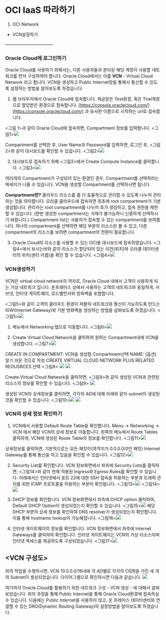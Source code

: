 # OCI IaaS 따라하기
1. OCI Network
* VCN설정하기

———————————

### Oracle Cloud에 로그인하기
Oracle Cloud를 사용하기 위해서는, 다른 사용자들과 분리된  해당 계정이 사용할 네트워크를 먼저 구성하여야 합니다. Oracle Cloud에서는 이를 **VCN** - Virtual Cloud Network 라고 합니다. 
VCN을 생성하고 Public Internet망을 통해서 통신할 수 있도록 설정하는 방법을 알아보도록 하겠습니다. 

1. 웹 브라우저에서 Oracle Cloud에 접속합니다.
제공받은 Test환경, 혹은 Tiral계정으로 할당받은 환경으로 접속합니다.
 [https://console.oraclecloud.com/](https://console.oraclecloud.com/) 과 유사한 이름으로 시작하는 url로 접속합니다.

<그림 1>과 같이 Oracle Cloud에 접속하면, Compartment 정보를 입력합니다.
<그림1>![](https://oracloud-kr-teamrepo.github.io/2018/oci_workshop/ch1/Picture1.png)

Compartment를 선택한 후, User Name과 Password를 입력하면,
로그인 후, <그림2>와 같이 대시보드를 확인할 수 있습니다.
<그림2>![](https://oracloud-kr-teamrepo.github.io/2018/oci_workshop/ch1/Picture2.png)

2. 대시보드로 접속하기 위해  <그림2>에서 Create Compute Instance를 클릭합니다. 
<그림3>![](https://oracloud-kr-teamrepo.github.io/2018/oci_workshop/ch1/Picture3.png)

여러개의 Compartment가 구성되어 있는 환경인 경우,  Compartment를 선택하라는 메세지가 나올 수 있습니다. VCN을 생성할 Compartment를 선택하시면 됩니다.

**Compartment란?**
클라우드 리소스를 좀 더 효율적으로 관리할 수 있도록 나누어 관리하는 것을 의미합니다. 오라클 클라우드에 접속하면 최초에 root compartment가 기본생성됩니다. 관리자는 root compartment를 나누어 추가 생성하고, 접속 권한을 제한할 수 있습니다. (한번 생성한 compartment는 삭제가 불가능하니 신중하게 선택하시기 바랍니다.) Compartment list는 사용자가 접속할 수 있는 compartment를 보여줍니다. 하나의 compartment를 선택하면 해당 부분의 리소스만 볼 수 있고, 다른 compartment의 리소스를 보려면 compartment의 전환이 필요합니다. 

3. Oracle Cloud의 리소스를 사용할 수 있는 OCI용 대시보드에 접속하였습니다. <그림4>에서 보시는바와 같이 리소스가 할당되어 있는 리전(위치)와 오라클 데이터센터의 위치(센터 이름)을 확인 할 수 있습니다. 
<그림4>![](https://oracloud-kr-teamrepo.github.io/2018/oci_workshop/ch1/Picture4.png)

### VCN생성하기
VCN은 virtual cloud network의 약자로, Oracle Cloud 내에서 고객이 사용하게 되는 가상 네트워크 입니다. 온프레미스 상에서 사용하는 고객의 네트워크와 동일하게, 서브넷, 인터넷 게이트웨이, 로드밸런서와 방화벽을 포함합니다.

<그림5>와 같이 고객의 클라우드 환경이 퍼블릭 네트워크와 통신이 가능하도록 만드는 IGW(Internet Gateway)와 기본 방화벽을 생성하는 방법을 살펴보도록 하겠습니다.
<그림5>![](https://oracloud-kr-teamrepo.github.io/2018/oci_workshop/ch1/Picture5.png)

1. 메뉴에서 Networking 탭으로 이동합니다.
<그림6>![](https://oracloud-kr-teamrepo.github.io/2018/oci_workshop/ch1/Picture6.png)

2. Create Virtual Cloud Network을 클릭하여 원하는 Compartment내에 VCN을 생성합니다.
<그림7>![](https://oracloud-kr-teamrepo.github.io/2018/oci_workshop/ch1/Picture7.png)

CREATE IN COMPARTMENT: VCN을 생성할 Compartment선택
NAME: (옵션) 알기 쉬운 것으로 작성
CREATE VIRTUAL CLOUD NETWORK PLUS RELATED REOUSRCES 선택
<그림8> ![](https://oracloud-kr-teamrepo.github.io/2018/oci_workshop/ch1/Picture8.png)
![](https://oracloud-kr-teamrepo.github.io/2018/oci_workshop/ch1/Picture8-1.png)

Create Virtual Cloud Network을 클릭하면, <그림9>와 같이 생성된 VCN과 관련된 리소스의 정보를 확인할 수 있습니다.
<그림9> ![](https://oracloud-kr-teamrepo.github.io/2018/oci_workshop/ch1/Picture9.png)

생성된 VCN의 상세정보를 클릭하면, 각각의 AD에 대해 아래와 같이 subnet이 생성된 것을 확인할 수 있습니다.
<그림10>![](https://oracloud-kr-teamrepo.github.io/2018/oci_workshop/ch1/Picture10.png)
![](https://oracloud-kr-teamrepo.github.io/2018/oci_workshop/ch1/Picture10-1.png)

### VCN의 상세 정보 확인하기
1. VCN에서 사용할 Default Route Table을 확인합니다.
Menu -> Networking -> VCN 에서 해당 VCN의 상세 정보로 이동합니다. 왼쪽의 메뉴에서 Route Tables 클릭하여, VCN에 생성된 Route Table의 정보를 확인합니다.
<그림11>![](https://oracloud-kr-teamrepo.github.io/2018/oci_workshop/ch1/Picture11.png)

상세정보를 클릭하면, 기본적으로는 모든 패킷이(목적지가 0.0.0.0/0인 패킷) Internet Gateway를 통해 통신을 하고 있음을 확인할 수 있습니다.
<그림12>![](https://oracloud-kr-teamrepo.github.io/2018/oci_workshop/ch1/Picture12.png)

2. Security List를 확인합니다.
VCN 정보화면에서 좌측에 Security Lists를 클릭하면, <그림14>와 같이 현재 적용된 Ingress와 Egress Rules를 확인할 수 있습니다. 아래에서는 인터넷에서 포트 22에 대한 SSH 접속을 허용하는 부분과 트래픽 관리를 위한 ICMP 프로토콜을 허용하는 부분이 확인됩니다.
<그림13>![](https://oracloud-kr-teamrepo.github.io/2018/oci_workshop/ch1/Picture13.png)
<그림14>![](https://oracloud-kr-teamrepo.github.io/2018/oci_workshop/ch1/Picture14.png)

3. DHCP 정보를 확인합니다. 
VCN 정보화면에서 좌측에 DHCP option 클릭하여, Default DHCP Option이 생성되었는지 확인할 수 있습니다. 
<그림15>![](https://oracloud-kr-teamrepo.github.io/2018/oci_workshop/ch1/Picture15.png)
해당 DHCP 부분의 상세 정보를 확인하여  DNS resolver가 생성되었는지 확인합니다. 이를 통해 hostname lookup이 가능해집니다.
<그림16>![](https://oracloud-kr-teamrepo.github.io/2018/oci_workshop/ch1/Picture16.png)

4. 인터넷 게이트웨이의 정보를 확인합니다. 
VCN 정보화면에서 좌측에 Internet Gateways를 클릭하여 확인합니다. 인터넷 게이트웨이는 VCN의 가상 리소스이며 인터넷 액세스를 제공하도록 구성되었습니다. 
<그림17>![](https://oracloud-kr-teamrepo.github.io/2018/oci_workshop/ch1/Picture17.png)

## <VCN 구성도>
위의 작업을 수행하시면,  VCN 10.0.0.0/16내에 각 AD별로 각각의 CIDR을 가진 세 개의 Subnet이 생성되었습니다.
다이어그램으로 확인하시면 다음과 같습니다.
![](https://oracloud-kr-teamrepo.github.io/2018/oci_workshop/ch1/VCN.png)

여기까지 Oracle Cloud를 활용하기 위한 네트워크 구성 - VCN 생성 - 에 대해서 살펴보았습니다. 위의 과정을 통해 Public Internet을 통해 Oracle Cloud환경에 접속하실 수 있습니다. 다음에는 Public Internet을 사용하지 않고, 온 프레미스 데이터센터와 연결할 수 있는 DRG(Dynamic Routing Gateway)의 설정방법을 알아보도록 하겠습니다.
